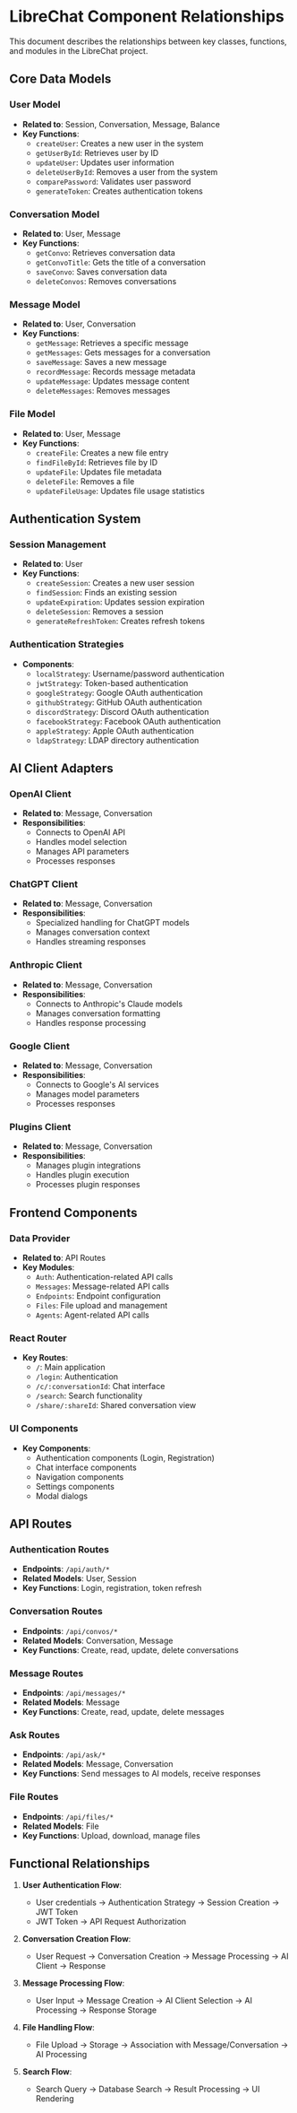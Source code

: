 # LibreChat Component Relationships

This document describes the relationships between key classes, functions, and modules in the LibreChat project.

## Core Data Models

### User Model
- **Related to**: Session, Conversation, Message, Balance
- **Key Functions**: 
  - `createUser`: Creates a new user in the system
  - `getUserById`: Retrieves user by ID
  - `updateUser`: Updates user information
  - `deleteUserById`: Removes a user from the system
  - `comparePassword`: Validates user password
  - `generateToken`: Creates authentication tokens

### Conversation Model
- **Related to**: User, Message
- **Key Functions**:
  - `getConvo`: Retrieves conversation data
  - `getConvoTitle`: Gets the title of a conversation
  - `saveConvo`: Saves conversation data
  - `deleteConvos`: Removes conversations

### Message Model
- **Related to**: User, Conversation
- **Key Functions**:
  - `getMessage`: Retrieves a specific message
  - `getMessages`: Gets messages for a conversation
  - `saveMessage`: Saves a new message
  - `recordMessage`: Records message metadata
  - `updateMessage`: Updates message content
  - `deleteMessages`: Removes messages

### File Model
- **Related to**: User, Message
- **Key Functions**:
  - `createFile`: Creates a new file entry
  - `findFileById`: Retrieves file by ID
  - `updateFile`: Updates file metadata
  - `deleteFile`: Removes a file
  - `updateFileUsage`: Updates file usage statistics

## Authentication System

### Session Management
- **Related to**: User
- **Key Functions**:
  - `createSession`: Creates a new user session
  - `findSession`: Finds an existing session
  - `updateExpiration`: Updates session expiration
  - `deleteSession`: Removes a session
  - `generateRefreshToken`: Creates refresh tokens

### Authentication Strategies
- **Components**:
  - `localStrategy`: Username/password authentication
  - `jwtStrategy`: Token-based authentication
  - `googleStrategy`: Google OAuth authentication
  - `githubStrategy`: GitHub OAuth authentication
  - `discordStrategy`: Discord OAuth authentication
  - `facebookStrategy`: Facebook OAuth authentication
  - `appleStrategy`: Apple OAuth authentication
  - `ldapStrategy`: LDAP directory authentication

## AI Client Adapters

### OpenAI Client
- **Related to**: Message, Conversation
- **Responsibilities**:
  - Connects to OpenAI API
  - Handles model selection
  - Manages API parameters
  - Processes responses

### ChatGPT Client
- **Related to**: Message, Conversation
- **Responsibilities**:
  - Specialized handling for ChatGPT models
  - Manages conversation context
  - Handles streaming responses

### Anthropic Client
- **Related to**: Message, Conversation
- **Responsibilities**:
  - Connects to Anthropic's Claude models
  - Manages conversation formatting
  - Handles response processing

### Google Client
- **Related to**: Message, Conversation
- **Responsibilities**:
  - Connects to Google's AI services
  - Manages model parameters
  - Processes responses

### Plugins Client
- **Related to**: Message, Conversation
- **Responsibilities**:
  - Manages plugin integrations
  - Handles plugin execution
  - Processes plugin responses

## Frontend Components

### Data Provider
- **Related to**: API Routes
- **Key Modules**:
  - `Auth`: Authentication-related API calls
  - `Messages`: Message-related API calls
  - `Endpoints`: Endpoint configuration
  - `Files`: File upload and management
  - `Agents`: Agent-related API calls

### React Router
- **Key Routes**:
  - `/`: Main application
  - `/login`: Authentication
  - `/c/:conversationId`: Chat interface
  - `/search`: Search functionality
  - `/share/:shareId`: Shared conversation view

### UI Components
- **Key Components**:
  - Authentication components (Login, Registration)
  - Chat interface components
  - Navigation components
  - Settings components
  - Modal dialogs

## API Routes

### Authentication Routes
- **Endpoints**: `/api/auth/*`
- **Related Models**: User, Session
- **Key Functions**: Login, registration, token refresh

### Conversation Routes
- **Endpoints**: `/api/convos/*`
- **Related Models**: Conversation, Message
- **Key Functions**: Create, read, update, delete conversations

### Message Routes
- **Endpoints**: `/api/messages/*`
- **Related Models**: Message
- **Key Functions**: Create, read, update, delete messages

### Ask Routes
- **Endpoints**: `/api/ask/*`
- **Related Models**: Message, Conversation
- **Key Functions**: Send messages to AI models, receive responses

### File Routes
- **Endpoints**: `/api/files/*`
- **Related Models**: File
- **Key Functions**: Upload, download, manage files

## Functional Relationships

1. **User Authentication Flow**:
   - User credentials → Authentication Strategy → Session Creation → JWT Token
   - JWT Token → API Request Authorization

2. **Conversation Creation Flow**:
   - User Request → Conversation Creation → Message Processing → AI Client → Response

3. **Message Processing Flow**:
   - User Input → Message Creation → AI Client Selection → AI Processing → Response Storage

4. **File Handling Flow**:
   - File Upload → Storage → Association with Message/Conversation → AI Processing

5. **Search Flow**:
   - Search Query → Database Search → Result Processing → UI Rendering
